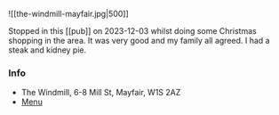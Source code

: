 ![[the-windmill-mayfair.jpg|500]]

Stopped in this [[pub]] on 2023-12-03 whilst doing some Christmas shopping in the area. It was very good and my family all agreed. I had a steak and kidney pie.

### Info

- The Windmill, 6-8 Mill St, Mayfair, W1S 2AZ
- [Menu](https://www.windmillmayfair.co.uk/food-drink/pub-dining)